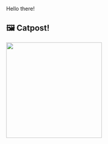 Hello there!



## 🖼️ Catpost!

<sub>
    <img src="https://cdn2.thecatapi.com/images/MTYyNTc1MA.jpg" height="256">
</sub>

